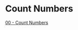 # Count Numbers

[00 - Count Numbers](https://colab.research.google.com/drive/1AgCwEE4YMsJvYy75tlUuSCaFle8lpZWA?usp=sharing)